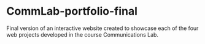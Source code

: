 # CommLab-portfolio-final

Final version of an interactive website created to showcase each of the four web projects developed in the course Communications Lab.
